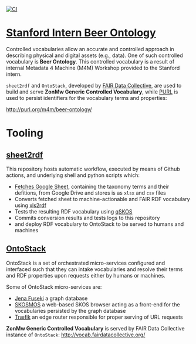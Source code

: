 [![CI](https://github.com/fair-data-collective/internal-m4m/workflows/Sheet2RDF/badge.svg)](https://github.com/fair-data-collective/internal-m4m/actions?query=workflow%3ASheet2RDF)

# [Stanford Intern Beer Ontology](http://purl.org/m4m/beer-ontology/)
Controlled vocabularies allow an accurate and controlled approach in describing physical and digital assets (e.g., data). One of such controlled vocabulary is **Beer Ontology**. This controlled vocabulary is a result of internal Metadata 4 Machine (M4M) Workshop provided to the Stanford intern. 

`sheet2rdf` and `OntoStack`, developed by [FAIR Data Collective](https://dk.linkedin.com/company/fair-data-collective), are used to build and serve **ZonMw Generic Controlled Vocabulary**, while [PURL](https://archive.org/services/purl/) is used to persist identifiers for the vocabulary terms and properties:

   http://purl.org/m4m/beer-ontology/


# Tooling
## [sheet2rdf](https://github.com/fair-data-collective/sheet2rdf)

This repository hosts automatic workflow, executed by means of Github actions, and underlying shell and python scripts which:

- [Fetches Google Sheet](https://docs.google.com/spreadsheets/d/1g6pfXRYA-4LjRj2ZS74jcs9R5vs5dOCoBdwAQW8opcY/edit#gid=1316280843), containing the taxonomy terms and their defitions, from Google Drive and stores is as `xlsx` and `csv` files
- Converts fetched sheet to machine-actionable and FAIR RDF vocabulary using [xls2rdf](https://github.com/sparna-git/xls2rdf)
- Tests the resulting RDF vocabulary using [qSKOS](https://github.com/cmader/qSKOS/)
- Commits conversion results and tests logs to this repository
- and deploy RDF vocabulary to OntoStack to be served to humans and machines

## [OntoStack](http://vocab.fairdatacollective.org)

OntoStack is a set of orchestrated micro-services configured and interfaced such that they can intake vocabularies and resolve their terms and RDF properties upon requests either by humans or machines.

Some of OntoStack micro-services are:

- [Jena Fuseki](https://jena.apache.org/documentation/fuseki2/) a graph database
- [SKOSMOS](http://www.skosmos.org/) a web-based SKOS browser acting as a front-end for the vocabularies persisted by the graph database
- [Træfik](https://doc.traefik.io/traefik/) an edge router responsible for proper serving of URL requests

**ZonMw Generic Controlled Vocabulary** is served by FAIR Data Collective instance of `OntoStack`:
http://vocab.fairdatacollective.org/
